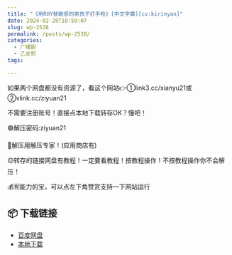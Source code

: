 ```yaml
---
title: "《用RHY替敏感的男孩子打手枪》[中文字幕][cv:kirinyan]"
date: 2024-02-28T18:59:07
slug: wp-2538
permalink: /posts/wp-2538/
categories:
  - 广播剧
  - 乙女抓
tags:

---
```


如果两个网盘都没有资源了，看这个网站👉①link3.cc/xianyu21或②vlink.cc/ziyuan21

不需要注册账号！直接点本地下载转存OK？懂吧！

🟢解压密码:ziyuan21

🔵解压用解压专家！(应用商店有)

🟡转存的链接网盘有教程！一定要看教程！按教程操作！不按教程操作你不会解压！

💰🈶能力的宝，可以点左下角赞赏支持一下网站运行

## 📦 下载链接
- [百度网盘](https://blziyuan21.com/pay-download/2538?key=fed9b8c39e&down_id=0)
- [本地下载](https://blziyuan21.com/pay-download/2538?key=fed9b8c39e&down_id=1)

